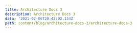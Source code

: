 ```yaml
---
title: Architecture Docs 3
description: Architecture Docs 3
data: '2021-02-06T20:42:02.134Z'
path: content/blog/architecture-docs-3/architecture-docs-3
---
```

